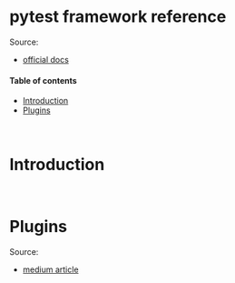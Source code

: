 # pytest framework reference

Source:
* [official docs](https://docs.pytest.org/en/stable/)

#### Table of contents

* [Introduction](#introduction)
* [Plugins](#plugins)

&nbsp;
# Introduction

&nbsp;
# Plugins
Source:
* [medium article](https://towardsdatascience.com/pytest-plugins-to-love-%EF%B8%8F-9c71635fbe22)